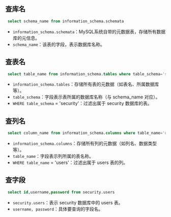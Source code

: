 ## 查库名
```sql
 select schema_name from information_schema.schemata
```
- `information_schema.schemata`：MySQL系统自带的元数据表，存储所有数据库的元信息。
- `schema_name`：该表的字段，表示数据库名称。

## 查表名
```sql
 select table_name from information_schema.tables where table_schema='security'
```
- `information_schema.tables`：存储所有表的元数据（如表名、所属数据库等）。
- `table_schema`：字段表示表所属的数据库名称（与 schema_name 对应）。
- `WHERE table_schema` = 'security'：过滤出属于 security 数据库的表。

## 查列名
```sql
 select column_name from information_schema.columns where table_name='users'
```

- `information_schema.columns`：存储所有列的元数据（如列名、数据类型等）。
- `table_name`：字段表示列所属的表名称。
- `WHERE table_name` = 'users'：过滤出属于 users 表的列。

## 查字段
```sql
 select id,username,password from security.users
```

- `security.users`：表示 security 数据库中的 users 表。
- `username, password`：具体要查询的字段名。
